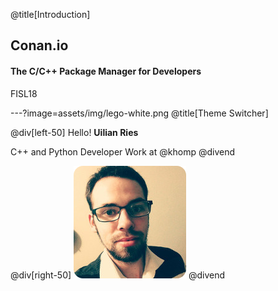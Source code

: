 @title[Introduction]
## Conan.io

#### The C/C++ Package Manager for Developers

FISL18

---?image=assets/img/lego-white.png
@title[Theme Switcher]

@div[left-50]
Hello!
**Uilian Ries**

C++ and Python Developer
Work at @khomp
@divend

@div[right-50]
![me](assets/img/me.png)
@divend
